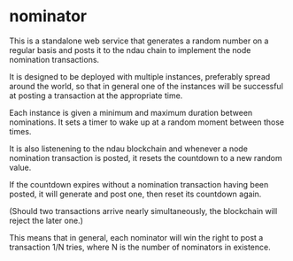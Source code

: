 # nominator
This is a standalone web service that generates a random number on a regular basis and posts it to the ndau chain to
implement the node nomination transactions.

It is designed to be deployed with multiple instances, preferably spread around the world, so that in general
one of the instances will be successful at posting a transaction at the appropriate time.

Each instance is given a minimum and maximum duration between nominations. It sets a timer to wake up at a random
moment between those times.

It is also listenening to the ndau blockchain and whenever a node nomination transaction is posted, it resets the countdown to
a new random value.

If the countdown expires without a nomination transaction having been posted, it will generate and post one, then
reset its countdown again.

(Should two transactions arrive nearly simultaneously, the blockchain will reject the later one.)

This means that in general, each nominator will win the right to post a transaction 1/N tries, where N is the number of
nominators in existence.
